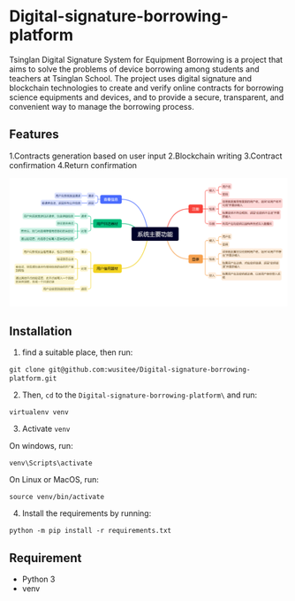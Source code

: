 # Digital-signature-borrowing-platform
Tsinglan Digital Signature System for Equipment Borrowing is a project that aims to solve the problems of device borrowing among students and teachers at Tsinglan School. The project uses digital signature and blockchain technologies to create and verify online contracts for borrowing science equipments and devices, and to provide a secure, transparent, and convenient way to manage the borrowing process.

## Features
1.Contracts generation based on user input
2.Blockchain writing
3.Contract confirmation
4.Return confirmation

![](./Discription.jpg)

## Installation

1. find a suitable place, then run: 
```
git clone git@github.com:wusitee/Digital-signature-borrowing-platform.git
```

2. Then, `cd` to the `Digital-signature-borrowing-platform\` and run:
```
virtualenv venv
```

3. Activate `venv`  

On windows, run:
```
venv\Scripts\activate
```

On Linux or MacOS, run:
```
source venv/bin/activate
```

4. Install the requirements by running:
```
python -m pip install -r requirements.txt
```

## Requirement

- Python 3 
- venv
